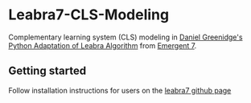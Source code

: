# Leabra7-CLS-Modeling
Complementary learning system (CLS) modeling in [Daniel Greenidge's](https://github.com/cdgreenidge) [Python Adaptation of Leabra Algorithm](https://github.com/cdgreenidge/leabra7) from [Emergent 7](https://grey.colorado.edu/emergent/index.php/Main_Page).

## Getting started

Follow installation instructions for users on the [leabra7 github page](https://github.com/cdgreenidge/leabra7)
